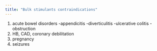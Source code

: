 ```yaml
---
title: "Bulk stimulants contraindications"
---
```

1) acute bowel disorders
-appendicitis
-diverticulitis
-ulcerative colitis
-obstruction
2) HB, CAD, coronary debilitation
3) pregnancy
4) seizures

